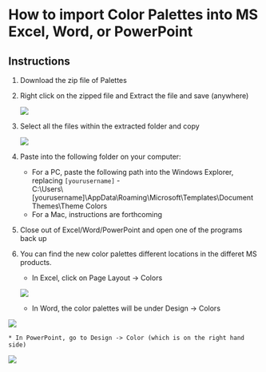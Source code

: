 # How to import Color Palettes into MS Excel, Word, or PowerPoint
## Instructions
1. Download the zip file of Palettes
2. Right click on the zipped file and Extract the file and save (anywhere)

    ![](https://user-images.githubusercontent.com/8933069/35888795-09bfb228-0b67-11e8-8395-c78317183087.png)
     
3. Select all the files within the extracted folder and copy

   ![](https://user-images.githubusercontent.com/5234106/35936540-8449373a-0c11-11e8-8486-e49ea1294fbb.png)
   
4.	Paste into the following folder on your computer:  
    * For a PC, paste the following path into the Windows Explorer, replacing `[yourusername]` -  
    C:\Users\\[yourusername]\AppData\Roaming\Microsoft\Templates\Document Themes\Theme Colors
    * For a Mac, instructions are forthcoming
5. Close out of Excel/Word/PowerPoint and open one of the programs back up
6.	You can find the new color palettes different locations in the differet MS products.
    * In Excel, click on Page Layout -> Colors
  
    ![](https://user-images.githubusercontent.com/5234106/35936387-214394a0-0c11-11e8-9ec7-32be50bb9181.png)
   
    * In Word, the color palettes will be under Design -> Colors 
  
   ![](https://user-images.githubusercontent.com/5234106/35936654-de82b56e-0c11-11e8-9f0f-fb9cdeceecfa.png)
  
    * In PowerPoint, go to Design -> Color (which is on the right hand side)
  
   ![](https://user-images.githubusercontent.com/8933069/35889074-0bc67eb6-0b68-11e8-867d-a6eb31227b35.png)

